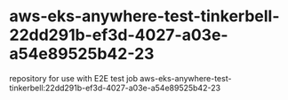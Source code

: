# aws-eks-anywhere-test-tinkerbell-22dd291b-ef3d-4027-a03e-a54e89525b42-23
repository for use with E2E test job aws-eks-anywhere-test-tinkerbell:22dd291b-ef3d-4027-a03e-a54e89525b42-23
